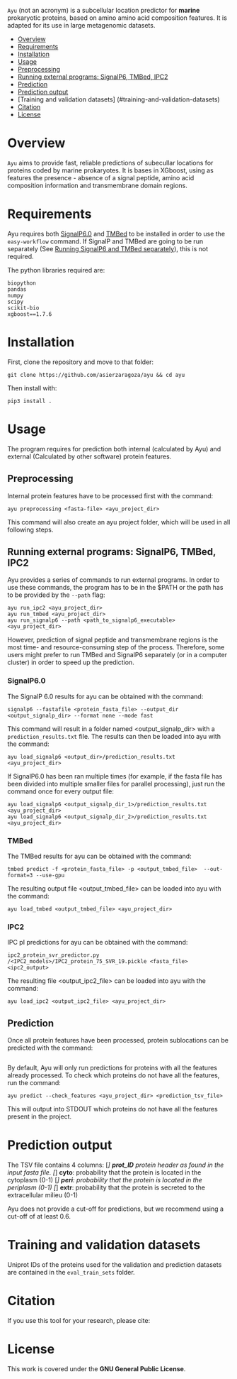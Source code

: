 
`Ayu` (not an acronym) is a subcellular location predictor for **marine** prokaryotic proteins, based on amino amino acid composition features. It is adapted for its use in large metagenomic datasets.


- [Overview](#overview)
- [Requirements](#requirements)
- [Installation](#documentation)
- [Usage](#usage)
- [Preprocessing](#preprocessing)
- [Running external programs: SignalP6, TMBed, IPC2](#running-external-programs-signalp6-tmbed-ipc2)
- [Prediction](#prediction)
- [Prediction output](#prediction-output)
- [Training and validation datasets] (#training-and-validation-datasets)
- [Citation](#citation)
- [License](#license)


# Overview
``Ayu`` aims to provide fast, reliable predictions of subecullar locations for proteins coded by marine prokaryotes. It is bases in XGboost, using as features the presence - absence of a signal peptide, amino acid composition information and transmembrane domain regions.

# Requirements
Ayu requires both [SignalP6.0](https://github.com/fteufel/signalp-6.0) and [TMBed](https://github.com/BernhoferM/TMbed) to be installed in order to use the `easy-workflow` command. If SignalP and TMBed are going to be run separately (See [Running SignalP6 and TMBed separately](#running-signalp6-and-tmbed-separately)), this is not required.

The python libraries required are:
```
biopython
pandas
numpy
scipy
scikit-bio
xgboost==1.7.6
```


# Installation

First, clone the repository and move to that folder:
```
git clone https://github.com/asierzaragoza/ayu && cd ayu
```

Then install with:
```
pip3 install .
```

# Usage
The program requires for prediction both internal (calculated by Ayu) and external (Calculated by other software) protein features.

## Preprocessing

Internal protein features have to be processed first with the command:
```
ayu preprocessing <fasta-file> <ayu_project_dir>
```
This command will also create an ayu project folder, which will be used in all following steps.


## Running external programs: SignalP6, TMBed, IPC2

Ayu provides a series of commands to run external programs. In order to use these commands, the program has to be in the $PATH or the path has to be provided by the ``--path`` flag:

```
ayu run_ipc2 <ayu_project_dir>
ayu run_tmbed <ayu_project_dir>
ayu run_signalp6 --path <path_to_signalp6_executable> <ayu_project_dir>
```
However, prediction of signal peptide and transmembrane regions is the most time- and resource-consuming step of the process. Therefore, some users might prefer to run TMBed and SignalP6 separately (or in a computer cluster) in order to speed up the prediction.

### SignalP6.0
The SignalP 6.0 results for ayu can be obtained with the command:
```
signalp6 --fastafile <protein_fasta_file> --output_dir <output_signalp_dir> --format none --mode fast
```
This command will result in a folder named <output_signalp_dir> with a `prediction_results.txt` file. The results can then be loaded into ayu with the command:
```
ayu load_signalp6 <output_dir>/prediction_results.txt <ayu_project_dir>
```
If SignalP6.0 has been ran multiple times (for example, if the fasta file has been divided into multiple smaller files for parallel processing), just run the command once for every output file:
```
ayu load_signalp6 <output_signalp_dir_1>/prediction_results.txt <ayu_project_dir>
ayu load_signalp6 <output_signalp_dir_2>/prediction_results.txt <ayu_project_dir>
```
### TMBed
The TMBed results for ayu can be obtained with the command:
```
tmbed predict -f <protein_fasta_file> -p <output_tmbed_file>  --out-format=3 --use-gpu
```
The resulting output file <output_tmbed_file> can be loaded into ayu with the command:
```
ayu load_tmbed <output_tmbed_file> <ayu_project_dir>
```
### IPC2
IPC pI predictions for ayu can be obtained with the command:
```
ipc2_protein_svr_predictor.py /<IPC2_models>/IPC2_protein_75_SVR_19.pickle <fasta_file> <ipc2_output>
```
The resulting file <output_ipc2_file> can be loaded into ayu with the command:
```
ayu load_ipc2 <output_ipc2_file> <ayu_project_dir>
```

## Prediction
Once all protein features have been processed, protein sublocations can be predicted with the command:
```
```
By default, Ayu will only run predictions for proteins with all the features already processed. To check which proteins do not have all the features, run the command: 
```
ayu predict --check_features <ayu_project_dir> <prediction_tsv_file>
```

This will output into STDOUT which proteins do not have all the features present in the project.

# Prediction output
The TSV file contains 4 columns:
[*] **prot_ID** protein header as found in the input fasta file.
[*] **cyto**: probability that the protein is located in the cytoplasm (0-1)
[*] **peri**: probability that the protein is located in the periplasm (0-1)
[*] **extr**: probability that the protein is secreted to the extracellular milieu (0-1)

Ayu does not provide a cut-off for predictions, but we recommend using a cut-off of at least 0.6.


# Training and validation datasets
Uniprot IDs of the proteins used for the validation and prediction datasets are contained in the `eval_train_sets` folder.

# Citation
If you use this tool for your research, please cite:


# License
This work is covered under the **GNU General Public License**.

